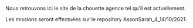 Nous retrouvons ici le site de la chouette agence tel qu'il est actuellement.

Les missions seront effectuées sur le repository AssonSarah_4_14/10/2021.
